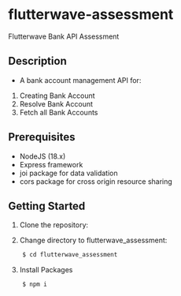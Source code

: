 # flutterwave-assessment
Flutterwave Bank API Assessment

## Description

- A bank account management API for:

1. Creating Bank Account
2. Resolve Bank Account
3. Fetch all Bank Accounts
## Prerequisites

- NodeJS (18.x)
- Express framework
- joi package for data validation
- cors package for cross origin resource sharing

## Getting Started

1. Clone the repository:

2.   Change directory to flutterwave_assessment:
```bash
    $ cd flutterwave_assessment 
```
3. Install Packages 
```bash
    $ npm i
```


